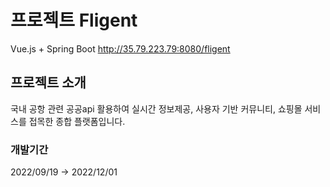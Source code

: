 # 프로젝트 Fligent
Vue.js + Spring Boot
<http://35.79.223.79:8080/fligent>
## 프로젝트 소개
국내 공항 관련 공공api 활용하여
실시간 정보제공, 사용자 기반 커뮤니티, 쇼핑몰 서비스를 접목한 종합 플랫폼입니다.
### 개발기간
2022/09/19 → 2022/12/01
